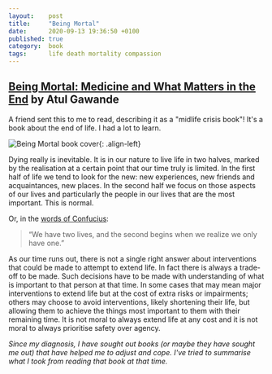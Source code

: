 ```yaml
---
layout:    post
title:     "Being Mortal"
date:      2020-09-13 19:36:50 +0100
published: true
category:  book
tags:      life death mortality compassion
---
```

## [Being Mortal: Medicine and What Matters in the End](https://www.goodreads.com/book/show/20696006-being-mortal) by Atul Gawande

A friend sent this to me to read, describing it as a "midlife crisis book"! It's a book about the end of life. I had a lot to learn.

<!--more-->

![Being Mortal book cover](/assets/book/being_mortal.jpg){: .align-left}

Dying really is inevitable. It is in our nature to live life in two halves, marked by the realisation at a certain point that our time truly is limited. In the first half of life we tend to look for the new: new experiences, new friends and acquaintances, new places. In the second half we focus on those aspects of our lives and particularly the people in our lives that are the most important. This is normal.

Or, in the [words of Confucius](https://www.goodreads.com/quotes/950577-we-have-two-lives-and-the-second-begins-when-we):

> “We have two lives, and the second begins when we realize we only have one.”

As our time runs out, there is not a single right answer about interventions that could be made to attempt to extend life. In fact there is always a trade-off to be made. Such decisions have to be made with understanding of what is important to that person at that time. In some cases that may mean major interventions to extend life but at the cost of extra risks or impairments; others may choose to avoid interventions, likely shortening their life, but allowing them to achieve the things most important to them with their remaining time. It is not moral to always extend life at any cost and it is not moral to always prioritise safety over agency.

*Since my diagnosis, I have sought out books (or maybe they have sought me out) that have helped me to adjust and cope. I've tried to summarise what I took from reading that book at that time.*

